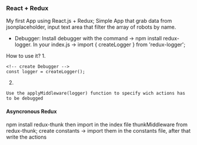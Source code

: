 ### React + Redux

My first App using React.js + Redux;
Simple App that grab data from jsonplaceholder, input text area that filter the array of robots by name. 

- Debugger: 
Install debugger with the command -> npm install redux-logger.
In your index.js -> import { createLogger } from 'redux-logger';

How to use it?
1. 
```
<!-- create Debugger -->
const logger = createLogger();
```
2.
```
Use the applyMiddleware(logger) function to specify wich actions has to be debugged
```

#### Asyncronous Redux 
npm install redux-thunk then import in the index file thunkMiddleware from redux-thunk;
create constants -> import them in the constants file, after that write the actions